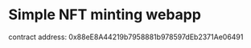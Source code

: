 # Simple NFT minting webapp

contract address:
0x88eE8A44219b7958881b978597dEb2371Ae06491

```

```
